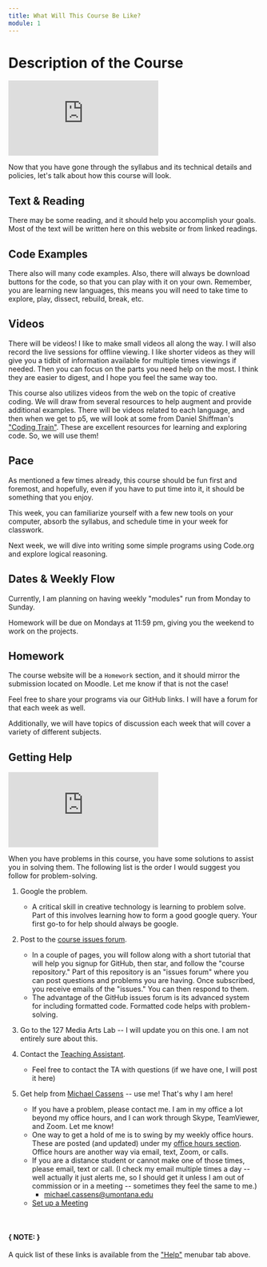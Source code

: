 ```yaml
---
title: What Will This Course Be Like?
module: 1
---
```




# Description of the Course

<!-- rebuild video -->
<div class="embed-responsive embed-responsive-16by9"><iframe class="embed-responsive-item" src="https://www.youtube.com/embed/ElmFXycaTLQ" frameborder="0" allowfullscreen></iframe></div>

Now that you have gone through the syllabus and its technical details and policies, let's talk about how this course will look.

## Text & Reading

There may be some reading, and it should help you accomplish your goals. Most of the text will be written here on this website or from linked readings.

## Code Examples

There also will many code examples. Also, there will always be download buttons for the code, so that you can play with it on your own. Remember, you are learning new languages, this means you will need to take time to explore, play, dissect, rebuild, break, etc.

## Videos

There will be videos! I like to make small videos all along the way.  I will also record the live sessions for offline viewing.  I like shorter videos as they will give you a tidbit of information available for multiple times viewings if needed.  Then you can focus on the parts you need help on the most.  I think they are easier to digest, and I hope you feel the same way too.

This course also utilizes videos from the web on the topic of creative coding. We will draw from several resources to help augment and provide additional examples. There will be videos related to each language, and then when we get to p5, we will look at some from Daniel Shiffman's ["Coding Train"](http://thecodingtrain.com). These are excellent resources for learning and exploring code. So, we will use them!

## Pace

As mentioned a few times already, this course should be fun first and foremost, and hopefully, even if you have to put time into it, it should be something that you enjoy.

This week, you can familiarize yourself with a few new tools on your computer, absorb the syllabus, and schedule time in your week for classwork.

Next week, we will dive into writing some simple programs using Code.org and explore logical reasoning.

## Dates & Weekly Flow

Currently, I am planning on having weekly "modules" run from Monday to Sunday.

Homework will be due on Mondays at 11:59 pm, giving you the weekend to work on the projects.


## Homework

The course website will be a `Homework` section, and it should mirror the submission located on Moodle.  Let me know if that is not the case!

Feel free to share your programs via our GitHub links.  I will have a forum for that each week as well.  

Additionally, we will have topics of discussion each week that will cover a variety of different subjects.



## Getting Help

<!-- rebuild the video here -->
<div class="embed-responsive embed-responsive-16by9"><iframe class="embed-responsive-item" src="https://www.youtube.com/embed/mZ1ih4vqGiw" frameborder="0" allowfullscreen></iframe></div>

When you have problems in this course, you have some solutions to assist you in solving them. The following list is the order I would suggest you follow for problem-solving.

1. Google the problem.
    - A critical skill in creative technology is learning to problem solve. Part of this involves learning how to form a good google query. Your first go-to for help should always be google.
2. Post to the [course issues forum](https://github.com/Montana-Media-Arts/120_CreativeCoding_Fall2020-Samples/issues).
    - In a couple of pages, you will follow along with a short tutorial that will help you signup for GitHub, then star, and follow the "course repository." Part of this repository is an "issues forum" where you can post questions and problems you are having. Once subscribed, you receive emails of the "issues." You can then respond to them.
    - The advantage of the GitHub issues forum is its advanced system for including formatted code. Formatted code helps with problem-solving.
3. Go to the 127 Media Arts Lab -- I will update you on this one. I am not entirely sure about this.
4. Contact the [Teaching Assistant]({{site.baseurl}}/instructors/#TA).
    - Feel free to contact the TA with questions (if we have one, I will post it here)

5. Get help from [Michael Cassens]({{site.baseurl}}/instructors/#instructor-prof-michael-cassens) -- use me! That's why I am here!
    - If you have a problem, please contact me.  I am in my office a lot beyond my office hours, and I can work through Skype, TeamViewer, and Zoom.  Let me know!
    - One way to get a hold of me is to swing by my weekly office hours. These are posted (and updated) under my [office hours section]({{site.baseurl}}/instructors/#office-hours). Office hours are another way via email, text, Zoom, or calls.
    - If you are a distance student or cannot make one of those times, please email, text or call. (I check my email multiple times a day -- well actually it just alerts me, so I should get it unless I am out of commission or in a meeting -- sometimes they feel the same to me.)
        - [michael.cassens@umontana.edu](mailto:michael.cassens@umontana.edu?subject=120%20Question)
    - [Set up a Meeting](https://calendly.com/michael-cassens/120-meeting)

<br />


#### { NOTE: }
A quick list of these links is available from the ["Help"]({{site.baseurl}}/help/) menubar tab above.
